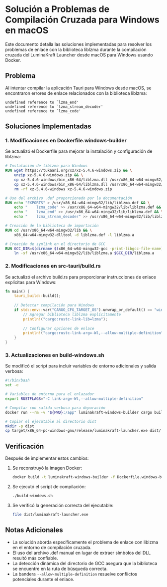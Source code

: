 # Solución a Problemas de Compilación Cruzada para Windows en macOS

Este documento detalla las soluciones implementadas para resolver los problemas de enlace con la biblioteca liblzma durante la compilación cruzada del LuminaKraft Launcher desde macOS para Windows usando Docker.

## Problema

Al intentar compilar la aplicación Tauri para Windows desde macOS, se encontraron errores de enlace relacionados con la biblioteca liblzma:

```
undefined reference to `lzma_end'
undefined reference to `lzma_stream_decoder'
undefined reference to `lzma_code'
```

## Soluciones Implementadas

### 1. Modificaciones en Dockerfile.windows-builder

Se actualizó el Dockerfile para mejorar la instalación y configuración de liblzma:

```dockerfile
# Instalación de liblzma para Windows
RUN wget https://tukaani.org/xz/xz-5.4.6-windows.zip && \
    unzip xz-5.4.6-windows.zip && \
    cp xz-5.4.6-windows/bin_x86-64/liblzma.dll /usr/x86_64-w64-mingw32/bin/ && \
    cp xz-5.4.6-windows/bin_x86-64/liblzma.dll /usr/x86_64-w64-mingw32/lib/ && \
    rm -rf xz-5.4.6-windows xz-5.4.6-windows.zip

# Uso del archivo .def proporcionado por la documentación
RUN echo "EXPORTS" > /usr/x86_64-w64-mingw32/lib/liblzma.def && \
    echo "    lzma_code" >> /usr/x86_64-w64-mingw32/lib/liblzma.def && \
    echo "    lzma_end" >> /usr/x86_64-w64-mingw32/lib/liblzma.def && \
    echo "    lzma_stream_decoder" >> /usr/x86_64-w64-mingw32/lib/liblzma.def

# Creación de la biblioteca de importación
RUN cd /usr/x86_64-w64-mingw32/lib && \
    x86_64-w64-mingw32-dlltool -d liblzma.def -l liblzma.a

# Creación de symlink en el directorio de GCC
RUN GCC_DIR=$(dirname $(x86_64-w64-mingw32-gcc -print-libgcc-file-name)) && \
    ln -sf /usr/x86_64-w64-mingw32/lib/liblzma.a $GCC_DIR/liblzma.a
```

### 2. Modificaciones en src-tauri/build.rs

Se actualizó el archivo build.rs para proporcionar instrucciones de enlace explícitas para Windows:

```rust
fn main() {
    tauri_build::build();
    
    // Detectar compilación para Windows
    if std::env::var("CARGO_CFG_TARGET_OS").unwrap_or_default() == "windows" {
        // Agregar biblioteca liblzma explícitamente
        println!("cargo:rustc-link-lib=lzma");
        
        // Configurar opciones de enlace
        println!("cargo:rustc-link-arg=-Wl,--allow-multiple-definition");
    }
}
```

### 3. Actualizaciones en build-windows.sh

Se modificó el script para incluir variables de entorno adicionales y salida verbosa:

```bash
#!/bin/bash
set -e

# Variables de entorno para el enlazador
export RUSTFLAGS="-C link-arg=-Wl,--allow-multiple-definition"

# Compilar con salida verbosa para depuración
docker run --rm -v "${PWD}:/app" luminakraft-windows-builder cargo build --target x86_64-pc-windows-gnu --release -vv

# Copiar el ejecutable al directorio dist
mkdir -p dist
cp target/x86_64-pc-windows-gnu/release/luminakraft-launcher.exe dist/
```

## Verificación

Después de implementar estos cambios:

1. Se reconstruyó la imagen Docker:
   ```bash
   docker build -t luminakraft-windows-builder -f Dockerfile.windows-builder .
   ```

2. Se ejecutó el script de compilación:
   ```bash
   ./build-windows.sh
   ```

3. Se verificó la generación correcta del ejecutable:
   ```bash
   file dist/luminakraft-launcher.exe
   ```

## Notas Adicionales

- La solución aborda específicamente el problema de enlace con liblzma en el entorno de compilación cruzada.
- El uso del archivo .def manual en lugar de extraer símbolos del DLL resultó más confiable.
- La detección dinámica del directorio de GCC asegura que la biblioteca se encuentre en la ruta de búsqueda correcta.
- La bandera `--allow-multiple-definition` resuelve conflictos potenciales durante el enlace. 